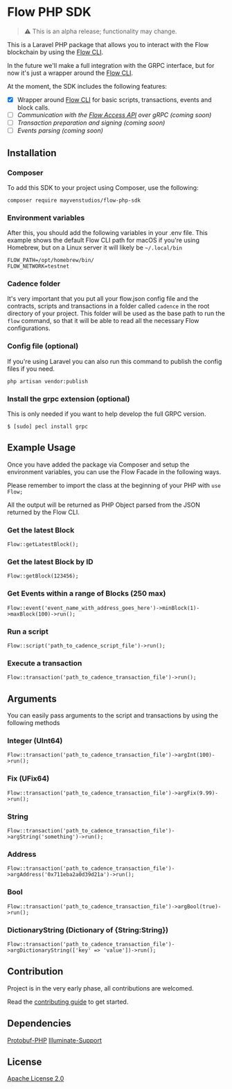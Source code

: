 # Flow PHP SDK

> :warning: This is an alpha release; functionality may change.

This is a Laravel PHP package that allows you to interact with the Flow blockchain by using the [Flow CLI](https://github.com/onflow/flow-cli).

In the future we'll make a full integration with the GRPC interface, but for now it's just a wrapper around the [Flow CLI](https://github.com/onflow/flow-cli).

At the moment, the SDK includes the following features:
- [x] Wrapper around [Flow CLI](https://github.com/onflow/flow-cli) for basic scripts, transactions, events and block calls.
- [ ] _Communication with the [Flow Access API](https://docs.onflow.org/access-api) over gRPC (coming soon)_
- [ ] _Transaction preparation and signing (coming soon)_
- [ ] _Events parsing (coming soon)_

## Installation

### Composer
To add this SDK to your project using Composer, use the following:

```
composer require mayvenstudios/flow-php-sdk
```

### Environment variables

After this, you should add the following variables in your .env file.
This example shows the default Flow CLI path for macOS if you're using Homebrew, but on a Linux server it will likely be `~/.local/bin`

```
FLOW_PATH=/opt/homebrew/bin/
FLOW_NETWORK=testnet
```

### Cadence folder

It's very important that you put all your flow.json config file and the contracts, scripts and transactions in a folder called `cadence` in the root directory of your project.
This folder will be used as the base path to run the `flow` command, so that it will be able to read all the necessary Flow configurations.

### Config file (optional)
If you're using Laravel you can also run this command to publish the config files if you need.

```
php artisan vendor:publish
```

### Install the grpc extension (optional)
This is only needed if you want to help develop the full GRPC version.
```
$ [sudo] pecl install grpc
```

## Example Usage

Once you have added the package via Composer and setup the environment variables, you can use the Flow Facade in the following ways.

Please remember to import the class at the beginning of your PHP with `use Flow;`

All the output will be returned as PHP Object parsed from the JSON returned by the Flow CLI.

### Get the latest Block

```
Flow::getLatestBlock();
```

### Get the latest Block by ID

```
Flow::getBlock(123456);
```

### Get Events within a range of Blocks (250 max)

```
Flow::event('event_name_with_address_goes_here')->minBlock(1)->maxBlock(100)->run();
```

### Run a script

```
Flow::script('path_to_cadence_script_file')->run();
```

### Execute a transaction

```
Flow::transaction('path_to_cadence_transaction_file')->run();
```

## Arguments

You can easily pass arguments to the script and transactions by using the following methods

### Integer (UInt64)

```
Flow::transaction('path_to_cadence_transaction_file')->argInt(100)->run();
```

### Fix (UFix64)

```
Flow::transaction('path_to_cadence_transaction_file')->argFix(9.99)->run();
```

### String

```
Flow::transaction('path_to_cadence_transaction_file')->argString('something')->run();
```

### Address

```
Flow::transaction('path_to_cadence_transaction_file')->argAddress('0x711eba2a0d39d21a')->run();
```

### Bool

```
Flow::transaction('path_to_cadence_transaction_file')->argBool(true)->run();
```

### DictionaryString (Dictionary of {String:String})

```
Flow::transaction('path_to_cadence_transaction_file')->argDictionaryString(['key' => 'value'])->run();
```

## Contribution

Project is in the very early phase, all contributions are welcomed.

Read the [contributing guide](https://github.com/mayvenstudios/flow-php-sdk/blob/main/CONTRIBUTING.md) to get started.

## Dependencies

[Protobuf-PHP](https://github.com/drslump/Protobuf-PHP)
[Illuminate-Support](https://github.com/illuminate/support)

## License

[Apache License 2.0](http://www.apache.org/licenses/)